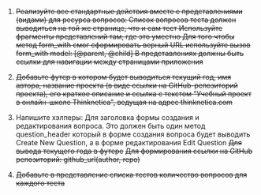 1. ~~Реализуйте все стандартные действия вместе с представлениями (видами) для ресурса вопросов:
Список вопросов теста должен выводиться на той же странице, что и сам тест
Используйте фрагменты представлений там, где это уместно
Для того чтобы метод form_with смог сформировать верный URL используйте вызов form_with model: [@parent, @child]
В представлениях должны быть ссылки для навигации между страницами приложения~~

2. ~~Добавьте футер в котором будет выводиться текущий год, имя автора, название проекта (в виде ссылки на GitHub-репозиторий проекта), его краткое описание и ссылка с текстом "Учебный проект в онлайн-школе Thinknetica", ведущая на адрес thinknetica.com~~

3. Напишите хэлперы:
Для заголовка формы создания и редактирования вопроса. Это должен быть один метод question_header который в форме создания вопроса будет выводить Create New <Test Title> Question, а в форме редактирования Edit <Test Title> Question
~~Для вывода текущего года в футере~~
~~Для формирования ссылки на GitHub репозиторий: github_url(author, repo)~~

4. ~~Добавьте в представление списка тестов количество вопросов для каждого теста~~
